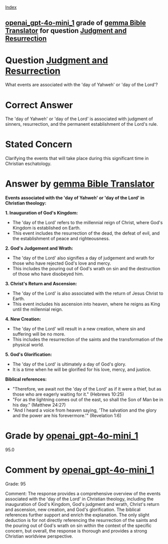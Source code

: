 
[Index](../../../../index.md)
## [openai_gpt-4o-mini_1](../../../grading_models/openai_gpt-4o-mini_1.md) grade of [gemma Bible Translator](../../../answering_models/gemma_Bible_Translator.md) for question [Judgment and Resurrection](../../../questions/Judgment_and_Resurrection.md)

# Question [Judgment and Resurrection](../../../questions/Judgment_and_Resurrection.md)
What events are associated with the 'day of Yahweh' or 'day of the Lord'?

# Correct Answer
The 'day of Yahweh' or 'day of the Lord' is associated with judgment of sinners, resurrection, and the permanent establishment of the Lord's rule.

# Stated Concern
Clarifying the events that will take place during this significant time in Christian eschatology.

# Answer by [gemma Bible Translator](../../../answering_models/gemma_Bible_Translator.md)
**Events associated with the 'day of Yahweh' or 'day of the Lord' in Christian theology:**

**1. Inauguration of God's Kingdom:**

* The 'day of the Lord' refers to the millennial reign of Christ, where God's Kingdom is established on Earth.
* This event includes the resurrection of the dead, the defeat of evil, and the establishment of peace and righteousness.

**2. God's Judgement and Wrath:**

* The 'day of the Lord' also signifies a day of judgement and wrath for those who have rejected God's love and mercy.
* This includes the pouring out of God's wrath on sin and the destruction of those who have disobeyed him.

**3. Christ's Return and Ascension:**

* The 'day of the Lord' is also associated with the return of Jesus Christ to Earth.
* This event includes his ascension into heaven, where he reigns as King until the millennial reign.

**4. New Creation:**

* The 'day of the Lord' will result in a new creation, where sin and suffering will be no more.
* This includes the resurrection of the saints and the transformation of the physical world.

**5. God's Glorification:**

* The 'day of the Lord' is ultimately a day of God's glory.
* It is a time when he will be glorified for his love, mercy, and justice.

**Biblical references:**

* "Therefore, we await not the 'day of the Lord' as if it were a thief, but as those who are eagerly waiting for it." (Hebrews 10:25)
* "For as the lightning comes out of the east, so shall the Son of Man be in his day." (Matthew 24:27)
* "And I heard a voice from heaven saying, 'The salvation and the glory and the power are his forevermore.'" (Revelation 1:6)

# Grade by [openai_gpt-4o-mini_1](../../../grading_models/openai_gpt-4o-mini_1.md)
95.0

# Comment by [openai_gpt-4o-mini_1](../../../grading_models/openai_gpt-4o-mini_1.md)
Grade: 95

Comment: The response provides a comprehensive overview of the events associated with the 'day of the Lord' in Christian theology, including the inauguration of God's Kingdom, God's judgment and wrath, Christ's return and ascension, new creation, and God's glorification. The biblical references further support and enrich the explanation. The only slight deduction is for not directly referencing the resurrection of the saints and the pouring out of God's wrath on sin within the context of the specific concern, but overall, the response is thorough and provides a strong Christian worldview perspective.
